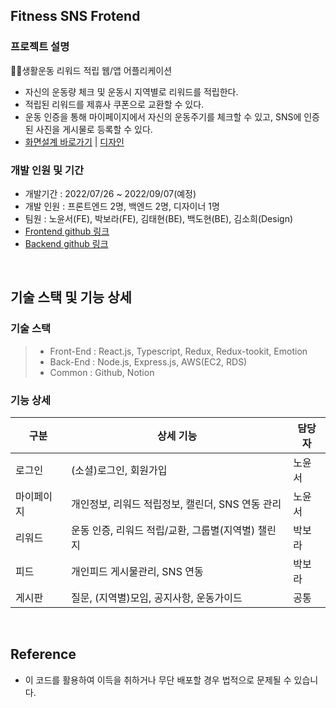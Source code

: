 ## Fitness SNS Frotend

### 프로젝트 설명
🏃‍♂️생활운동 리워드 적립 웹/앱 어플리케이션
- 자신의 운동량 체크 및 운동시 지역별로 리워드를 적립한다.
- 적립된 리워드를 제휴사 쿠폰으로 교환할 수 있다.
- 운동 인증을 통해 마이페이지에서 자신의 운동주기를 체크할 수 있고, SNS에 인증된 사진을 게시물로 등록할 수 있다.
- [화면설계 바로가기]() | [디자인]()

### 개발 인원 및 기간

- 개발기간 : 2022/07/26 ~ 2022/09/07(예정)
- 개발 인원 : 프론트엔드 2명, 백엔드 2명, 디자이너 1명
- 팀원 : 노윤서(FE), 박보라(FE), 김태현(BE), 백도현(BE), 김소희(Design)
- [Frontend github 링크](https://github.com/wecode-bootcamp-korea/26-1st-WASH-Korea-frontend)
- [Backend github 링크](https://github.com/wecode-bootcamp-korea/26-1st-WASH-Korea-backend)

<br>

## 기술 스택 및 기능 상세

### 기술 스택

> - Front-End : React.js, Typescript, Redux, Redux-tookit, Emotion
> - Back-End : Node.js, Express.js, AWS(EC2, RDS)
> - Common : Github, Notion

### 기능 상세
|구분|상세 기능|담당자|
|------|---|---|
|로그인|(소셜)로그인, 회원가입|노윤서|
|마이페이지|개인정보, 리워드 적립정보, 캘린더, SNS 연동 관리|노윤서|
|리워드|운동 인증, 리워드 적립/교환, 그룹별(지역별) 챌린지|박보라|
|피드|개인피드 게시물관리, SNS 연동|박보라|
|게시판|질문, (지역별)모임, 공지사항, 운동가이드|공통|

<br>

## Reference

- 이 코드를 활용하여 이득을 취하거나 무단 배포할 경우 법적으로 문제될 수 있습니다.






